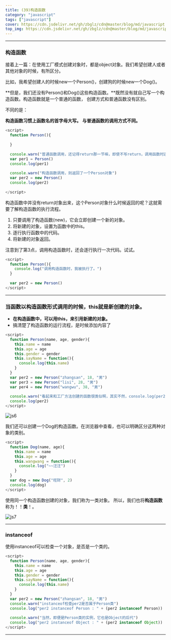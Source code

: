 ```yaml
---
title: (39)构造函数
category: "javascript"
tags: ["javascript"]
cover: https://cdn.jsdelivr.net/gh/zbglz/cdn@master/blog/md/javascript.svg
top_img: https://cdn.jsdelivr.net/gh/zbglz/cdn@master/blog/md/javascript.svg
---
```


***

### 构造函数

接着上一篇：在使用工厂模式创建对象时，都是object对象。我们希望创建人或者其他对象的时候，有所区分。

比如，我希望创建人的时候new一个Person()，创建狗的时候new一个Dog()。

**但是，我们还没有Person()和Dog()这些构造函数。**既然没有就自己写一个构造函数。构造函数就是一个普通的函数， 创建方式和普通函数没有区别。

不同的是：

**构造函数习惯上函数名的首字母大写。**
**与普通函数的调用方式不同。**


```js js
<script>
  function Person(){
    
  }
  
  console.warn("普通函数调用，还记得return那一节嘛，即使不写return，调用函数时还是会返回undefined，所以per1是undefined")
  var per1 = Person() 
  console.log(per1) 
  
  console.warn("构造函数调用，则返回了一个Person对象")
  var per2 = new Person()
  console.log(per2)
  
</script>
```

构造函数中并没有return对象出来，这个Person对象什么时候返回的呢？这就需要了解构造函数的执行流程。

1. 只要调用了构造函数(new)，它会立即创建一个新的对象。
2. 将新建的对象，设置为函数中的this。
3. 逐行执行函数中的代码。
4. 将新建的对象返回。

注意到了第3点，调用构造函数时，还会逐行执行一次代码。试试。

```js js
<script>
  function Person(){
    console.log("调用构造函数时，我被执行了。")
  }
  
  var per2 = new Person()
</script>
```

***

### 当函数以构造函数形式调用的时候，this就是新创建的对象。

* **在构造函数中，可以用this，来引用新建的对象。**
* 搞清楚了构造函数的运行流程，是时候添加内容了


```js js
<script>
  function Person(name, age, gender){
    this.name = name
    this.age = age
    this.gender = gender
    this.sayName = function(){
      console.log(this.name)
    }
  }
  var per2 = new Person("zhangsan", 18, "男")
  var per3 = new Person("lisi", 28, "男")
  var per4 = new Person("wangwu", 38, "男")
  
  console.warn("看起来和工厂方法创建的函数很类似啊，其实不然，console.log(per2)，可以在浏览器控制台查看，输出的对象是Person")
  console.log(per2)
</script>
```


![js6](https://cdn.jsdelivr.net/gh/zbglz/cdn@master/blog/md/js6.png)


我们还可以创建一个Dog的构造函数。在浏览器中查看，也可以明确区分这两种对象的类别。

```js js
<script>
  function Dog(name, age){
    this.name = name
    this.age = age
    this.wangwang = function(){
      console.log("~~汪汪")
    }
  }
  var dog = new Dog("旺财", 2)
  console.log(dog)
</script>
```


使用同一个构造函数创建的对象，我们称为一类对象。
所以，我们也将**构造函数**称为！！**类**！。


![js7](https://cdn.jsdelivr.net/gh/zbglz/cdn@master/blog/md/js7.png)


***


### instanceof

使用instanceof可以检查一个对象，是否是一个类的。

```js js
<script>
  function Person(name, age, gender){
    this.name = name
    this.age = age
    this.gender = gender
    this.sayName = function(){
      console.log(this.name)
    }
  }
  var per2 = new Person("zhangsan", 18, "男")
  console.warn("instanceof检查per2是否属于Person类")
  console.log("per2 instanceof Person : " + (per2 instanceof Person))
  
  console.warn("当然，即便是Person类的实例，它也是Object的后代")
  console.log("per2 instanceof Object : " + (per2 instanceof Object))
</script>
```

***